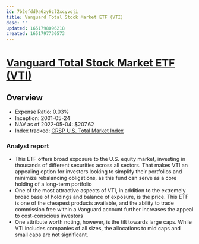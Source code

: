 ```yaml
---
id: 7b2efdd9a6zy6zl2xcyvqji
title: Vanguard Total Stock Market ETF (VTI)
desc: ''
updated: 1651798096218
created: 1651797730573
---
```

# [Vanguard Total Stock Market ETF (VTI)](https://etfdb.com/etf/VTI/#etf-ticker-profile)

## Overview

- Expense Ratio: 0.03%
- Inception: 2001-05-24
- NAV as of 2022-05-04: $207.62
- Index tracked: [CRSP U.S. Total Market Index](https://www.crsp.org/products/investment-products/crsp-us-total-market-index)

### Analyst report

- This ETF offers broad exposure to the U.S. equity market, investing in thousands of different securities across all sectors. That makes VTI an appealing option for investors looking to simplify their portfolios and minimize rebalancing obligations, as this fund can serve as a core holding of a long-term portfolio
- One of the most attractive aspects of VTI, in addition to the extremely broad base of holdings and balance of exposure, is the price. This ETF is one of the cheapest products available, and the ability to trade commission free within a Vanguard account further increases the appeal to cost-conscious investors
- One attribute worth noting, however, is the tilt towards large caps. While VTI includes companies of all sizes, the allocations to mid caps and small caps are not significant.